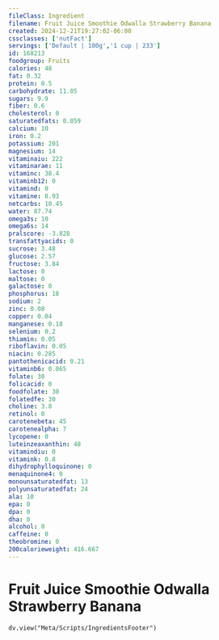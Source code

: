 ```yaml
---
fileClass: Ingredient
filename: Fruit Juice Smoothie Odwalla Strawberry Banana
created: 2024-12-21T19:27:02-06:00
cssclasses: ['nutFact']
servings: ['Default | 100g','1 cup | 233']
id: 168213
foodgroup: Fruits
calories: 48
fat: 0.32
protein: 0.5
carbohydrate: 11.05
sugars: 9.9
fiber: 0.6
cholesterol: 0
saturatedfats: 0.059
calcium: 10
iron: 0.2
potassium: 201
magnesium: 14
vitaminaiu: 222
vitaminarae: 11
vitaminc: 38.4
vitaminb12: 0
vitamind: 0
vitamine: 8.93
netcarbs: 10.45
water: 87.74
omega3s: 10
omega6s: 14
pralscore: -3.828
transfattyacids: 0
sucrose: 3.48
glucose: 2.57
fructose: 3.84
lactose: 0
maltose: 0
galactose: 0
phosphorus: 18
sodium: 2
zinc: 0.08
copper: 0.04
manganese: 0.18
selenium: 0.2
thiamin: 0.05
riboflavin: 0.05
niacin: 0.285
pantothenicacid: 0.21
vitaminb6: 0.065
folate: 30
folicacid: 0
foodfolate: 30
folatedfe: 30
choline: 3.8
retinol: 0
carotenebeta: 45
carotenealpha: 7
lycopene: 0
luteinzeaxanthin: 48
vitamindiu: 0
vitamink: 0.8
dihydrophylloquinone: 0
menaquinone4: 0
monounsaturatedfat: 13
polyunsaturatedfat: 24
ala: 10
epa: 0
dpa: 0
dha: 0
alcohol: 0
caffeine: 0
theobromine: 0
200calorieweight: 416.667
---
```


# Fruit Juice Smoothie Odwalla Strawberry Banana

```dataviewjs
dv.view("Meta/Scripts/IngredientsFooter")
```